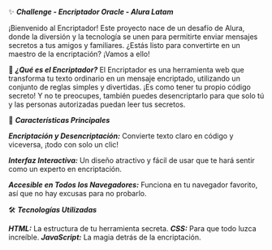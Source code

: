 ✨ ***Challenge - Encriptador Oracle - Alura Latam***

¡Bienvenido al Encriptador! Este proyecto nace de un desafío de Alura, donde la diversión y la tecnología se unen para permitirte enviar mensajes secretos a tus amigos y familiares. ¿Estás listo para convertirte en un maestro de la encriptación? ¡Vamos a ello!

🧩 ***¿Qué es el Encriptador?***
El Encriptador es una herramienta web que transforma tu texto ordinario en un mensaje encriptado, utilizando un conjunto de reglas simples y divertidas. ¡Es como tener tu propio código secreto! Y no te preocupes, también puedes desencriptarlo para que solo tú y las personas autorizadas puedan leer tus secretos.

🌟 ***Características Principales***

***Encriptación y Desencriptación:*** Convierte texto claro en código y viceversa, ¡todo con solo un clic!

***Interfaz Interactiva:*** Un diseño atractivo y fácil de usar que te hará sentir como un experto en encriptación.

***Accesible en Todos los Navegadores:*** Funciona en tu navegador favorito, así que no hay excusas para no probarlo.

🛠️ ***Tecnologías Utilizadas***

***HTML:*** La estructura de tu herramienta secreta.
***CSS:*** Para que todo luzca increíble.
***JavaScript:*** La magia detrás de la encriptación.

